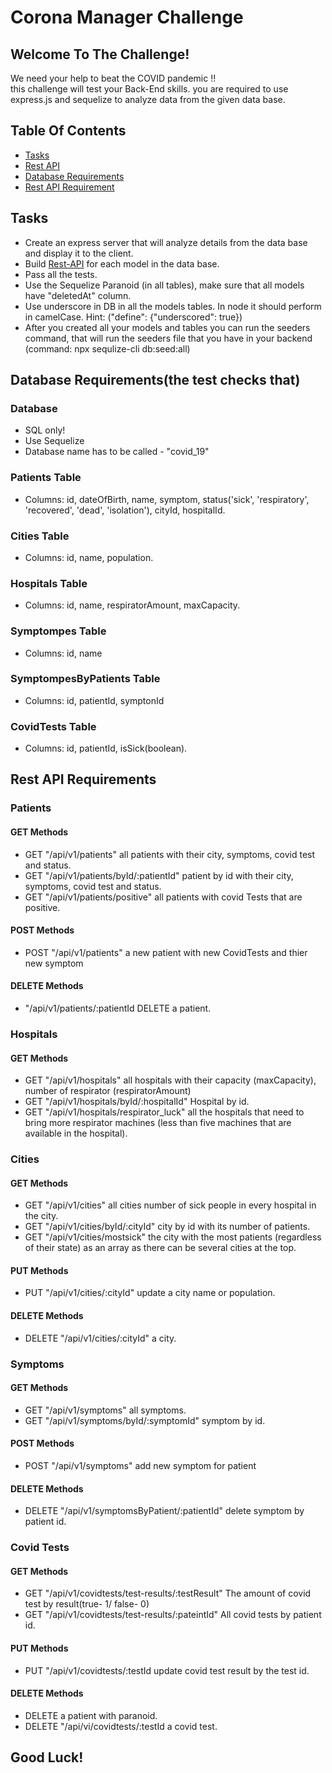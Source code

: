 # Corona Manager Challenge

## Welcome To The Challenge!
We need your help to beat the COVID pandemic !! \
this challenge will test your Back-End skills. you are required to use express.js and sequelize to analyze data from the given data base.


## Table Of Contents

* [Tasks](#Tasks) 
* [Rest API](#Rest-API)
* [Database Requirements](#Database-Requirements)
* [Rest API Requirement](#Rest-API-Requirement)

## Tasks
- Create an express server that will analyze details from the data base and display it to the client.
- Build [Rest-API](#Rest-API) for each model in the data base.
- Pass all the tests.
- Use the Sequelize Paranoid (in all tables), make sure that all models have "deletedAt" column.
- Use underscore in DB in all the models tables. In node it should perform in camelCase. Hint: ("define": {"underscored": true})
- After you created all your models and tables you can run the seeders command, that will run the seeders file that you have in your backend (command: npx sequlize-cli db:seed:all)

## Database Requirements(the test checks that)
### Database
- SQL only!
- Use Sequelize
- Database name has to be called - "covid_19"

### Patients Table
- Columns: id, dateOfBirth, name, symptom, status('sick', 'respiratory', 'recovered', 'dead', 'isolation'), cityId, hospitalId.
### Cities Table
- Columns: id, name, population.
### Hospitals Table
- Columns: id, name, respiratorAmount, maxCapacity. 
### Symptompes Table
- Columns: id, name
### SymptompesByPatients Table
- Columns: id, patientId, symptonId
### CovidTests Table
- Columns: id, patientId, isSick(boolean).


## Rest API Requirements

### Patients
#### GET Methods
- GET "/api/v1/patients" all patients with their city, symptoms, covid test and status. 
- GET "/api/v1/patients/byId/:patientId" patient by id with their city, symptoms, covid test and status.
- GET "/api/v1/patients/positive" all patients with covid Tests that are positive.
#### POST Methods
- POST "/api/v1/patients" a new patient with new CovidTests and thier new symptom
#### DELETE Methods
- "/api/v1/patients/:patientId DELETE a patient.

### Hospitals
#### GET Methods
- GET "/api/v1/hospitals" all hospitals with their capacity (maxCapacity), number of respirator (respiratorAmount)
- GET "/api/v1/hospitals/byId/:hospitalId" Hospital by id.
- GET "/api/v1/hospitals/respirator_luck" all the hospitals that need to bring more respirator machines (less than five machines that are available in the hospital).

### Cities
#### GET Methods
- GET "/api/v1/cities" all cities number of sick people in every hospital in the city.
- GET "/api/v1/cities/byId/:cityId" city by id with its number of patients.
- GET "/api/v1/cities/mostsick" the city with the most patients (regardless of their state) as an array as there can be several cities at the top.
#### PUT Methods
- PUT "/api/v1/cities/:cityId" update a city name or population. 
#### DELETE Methods
- DELETE "/api/v1/cities/:cityId" a city.

### Symptoms
#### GET Methods
- GET "/api/v1/symptoms" all symptoms.
- GET "/api/v1/symptoms/byId/:symptomId" symptom by id.
#### POST Methods
- POST "/api/v1/symptoms" add new symptom for patient

#### DELETE Methods
- DELETE  "/api/v1/symptomsByPatient/:patientId" delete symptom by patient id.

### Covid Tests
#### GET Methods
- GET "/api/v1/covidtests/test-results/:testResult" The amount of covid test by result(true- 1/ false- 0)
- GET "/api/v1/covidtests/test-results/:pateintId" All covid tests by patient id.
#### PUT Methods
- PUT "/api/v1/covidtests/:testId update covid test result by the test id. 

#### DELETE Methods
- DELETE a patient with paranoid.
- DELETE "/api/vi/covidtests/:testId a covid test.

## Good Luck!
